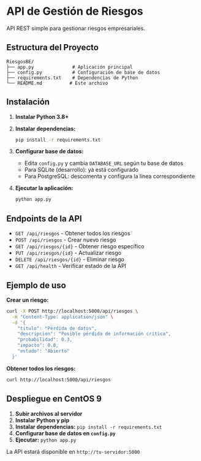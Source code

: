 # API de Gestión de Riesgos

API REST simple para gestionar riesgos empresariales.

## Estructura del Proyecto

```
RiesgosBE/
├── app.py              # Aplicación principal
├── config.py           # Configuración de base de datos
├── requirements.txt    # Dependencias de Python
└── README.md          # Este archivo
```

## Instalación

1. **Instalar Python 3.8+**
2. **Instalar dependencias:**
   ```bash
   pip install -r requirements.txt
   ```

3. **Configurar base de datos:**
   - Edita `config.py` y cambia `DATABASE_URL` según tu base de datos
   - Para SQLite (desarrollo): ya está configurado
   - Para PostgreSQL: descomenta y configura la línea correspondiente

4. **Ejecutar la aplicación:**
   ```bash
   python app.py
   ```

## Endpoints de la API

- `GET /api/riesgos` - Obtener todos los riesgos
- `POST /api/riesgos` - Crear nuevo riesgo
- `GET /api/riesgos/{id}` - Obtener riesgo específico
- `PUT /api/riesgos/{id}` - Actualizar riesgo
- `DELETE /api/riesgos/{id}` - Eliminar riesgo
- `GET /api/health` - Verificar estado de la API

## Ejemplo de uso

**Crear un riesgo:**
```bash
curl -X POST http://localhost:5000/api/riesgos \
  -H "Content-Type: application/json" \
  -d '{
    "titulo": "Pérdida de datos",
    "descripcion": "Posible pérdida de información crítica",
    "probabilidad": 0.3,
    "impacto": 0.8,
    "estado": "Abierto"
  }'
```

**Obtener todos los riesgos:**
```bash
curl http://localhost:5000/api/riesgos
```

## Despliegue en CentOS 9

1. **Subir archivos al servidor**
2. **Instalar Python y pip**
3. **Instalar dependencias:** `pip install -r requirements.txt`
4. **Configurar base de datos en `config.py`**
5. **Ejecutar:** `python app.py`

La API estará disponible en `http://tu-servidor:5000`
